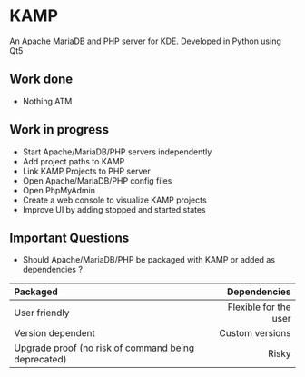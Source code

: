 # KAMP
An Apache MariaDB and PHP server for KDE. Developed in Python using Qt5

## Work done
 * Nothing ATM

## Work in progress
 * Start Apache/MariaDB/PHP servers independently
 * Add project paths to KAMP
 * Link KAMP Projects to PHP server
 * Open Apache/MariaDB/PHP config files
 * Open PhpMyAdmin
 * Create a web console to visualize KAMP projects
 * Improve UI by adding stopped and started states
 
## Important Questions
 * Should Apache/MariaDB/PHP be packaged with KAMP or added as dependencies ?
 
| Packaged      | Dependencies |
| :---        |          ---: |
| User friendly | Flexible for the user |
| Version dependent | Custom versions |
| Upgrade proof (no risk of command being deprecated) | Risky |
